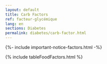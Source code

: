 ```yaml
---
layout: default
title: Carb Factors
ref: facteur-glycémique
lang: en
sections: Diabetes
permalink: diabetes/carb-factor.html
---
```

{%- include important-notice-factors.html -%}

{% include tableFoodFactors.html %}
